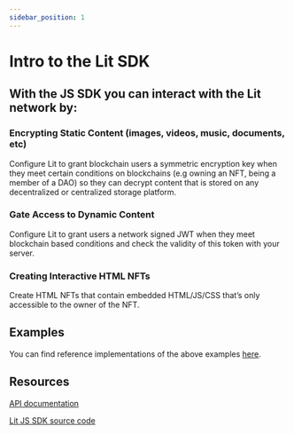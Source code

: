 ```yaml
---
sidebar_position: 1
---
```


# Intro to the Lit SDK
## With the JS SDK you can interact with the Lit network by:

### Encrypting Static Content (images, videos, music, documents, etc)

Configure Lit to grant blockchain users a symmetric encryption key when they meet certain conditions on blockchains (e.g owning an NFT, being a member of a DAO) so they can decrypt content that is stored on any decentralized or centralized storage platform.

### Gate Access to Dynamic Content

Configure Lit to grant users a network signed JWT when they meet blockchain based conditions and check the validity of this token with your server.

### Creating Interactive HTML NFTs

Create HTML NFTs that contain embedded HTML/JS/CSS that’s only accessible to the owner of the NFT.

## Examples
You can find reference implementations of the above examples [here](https://developer.litprotocol.com/docs/ExamplesAndGuides/SDKExamples/EncryptAndDecrypt/installation).

## Resources
[API documentation](https://lit-protocol.github.io/lit-js-sdk/api_docs_html/index.html)

[Lit JS SDK source code](https://github.com/LIT-Protocol/lit-js-sdk)